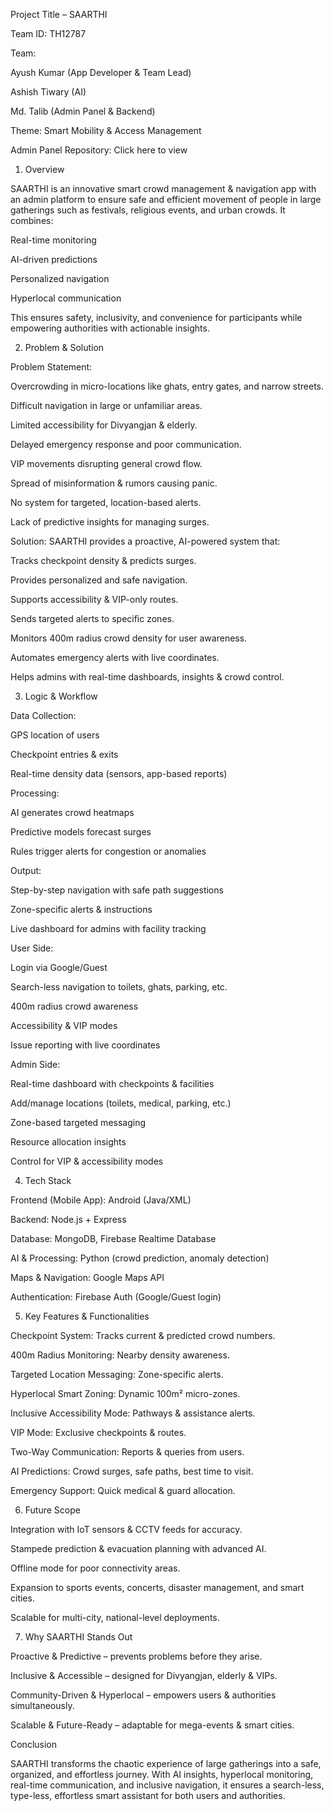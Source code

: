 Project Title – SAARTHI

Team ID: TH12787

Team:

Ayush Kumar (App Developer & Team Lead)

Ashish Tiwary (AI)

Md. Talib (Admin Panel & Backend)

Theme: Smart Mobility & Access Management

Admin Panel Repository: Click here to view

1. Overview

SAARTHI is an innovative smart crowd management & navigation app with an admin platform to ensure safe and efficient movement of people in large gatherings such as festivals, religious events, and urban crowds. It combines:

Real-time monitoring

AI-driven predictions

Personalized navigation

Hyperlocal communication

This ensures safety, inclusivity, and convenience for participants while empowering authorities with actionable insights.

2. Problem & Solution

Problem Statement:

Overcrowding in micro-locations like ghats, entry gates, and narrow streets.

Difficult navigation in large or unfamiliar areas.

Limited accessibility for Divyangjan & elderly.

Delayed emergency response and poor communication.

VIP movements disrupting general crowd flow.

Spread of misinformation & rumors causing panic.

No system for targeted, location-based alerts.

Lack of predictive insights for managing surges.

Solution:
SAARTHI provides a proactive, AI-powered system that:

Tracks checkpoint density & predicts surges.

Provides personalized and safe navigation.

Supports accessibility & VIP-only routes.

Sends targeted alerts to specific zones.

Monitors 400m radius crowd density for user awareness.

Automates emergency alerts with live coordinates.

Helps admins with real-time dashboards, insights & crowd control.

3. Logic & Workflow

Data Collection:

GPS location of users

Checkpoint entries & exits

Real-time density data (sensors, app-based reports)

Processing:

AI generates crowd heatmaps

Predictive models forecast surges

Rules trigger alerts for congestion or anomalies

Output:

Step-by-step navigation with safe path suggestions

Zone-specific alerts & instructions

Live dashboard for admins with facility tracking

User Side:

Login via Google/Guest

Search-less navigation to toilets, ghats, parking, etc.

400m radius crowd awareness

Accessibility & VIP modes

Issue reporting with live coordinates

Admin Side:

Real-time dashboard with checkpoints & facilities

Add/manage locations (toilets, medical, parking, etc.)

Zone-based targeted messaging

Resource allocation insights

Control for VIP & accessibility modes

4. Tech Stack

Frontend (Mobile App): Android (Java/XML)

Backend: Node.js + Express

Database: MongoDB, Firebase Realtime Database

AI & Processing: Python (crowd prediction, anomaly detection)

Maps & Navigation: Google Maps API

Authentication: Firebase Auth (Google/Guest login)

5. Key Features & Functionalities

Checkpoint System: Tracks current & predicted crowd numbers.

400m Radius Monitoring: Nearby density awareness.

Targeted Location Messaging: Zone-specific alerts.

Hyperlocal Smart Zoning: Dynamic 100m² micro-zones.

Inclusive Accessibility Mode: Pathways & assistance alerts.

VIP Mode: Exclusive checkpoints & routes.

Two-Way Communication: Reports & queries from users.

AI Predictions: Crowd surges, safe paths, best time to visit.

Emergency Support: Quick medical & guard allocation.

6. Future Scope

Integration with IoT sensors & CCTV feeds for accuracy.

Stampede prediction & evacuation planning with advanced AI.

Offline mode for poor connectivity areas.

Expansion to sports events, concerts, disaster management, and smart cities.

Scalable for multi-city, national-level deployments.

7. Why SAARTHI Stands Out

Proactive & Predictive – prevents problems before they arise.

Inclusive & Accessible – designed for Divyangjan, elderly & VIPs.

Community-Driven & Hyperlocal – empowers users & authorities simultaneously.

Scalable & Future-Ready – adaptable for mega-events & smart cities.

Conclusion

SAARTHI transforms the chaotic experience of large gatherings into a safe, organized, and effortless journey. With AI insights, hyperlocal monitoring, real-time communication, and inclusive navigation, it ensures a search-less, type-less, effortless smart assistant for both users and authorities.
